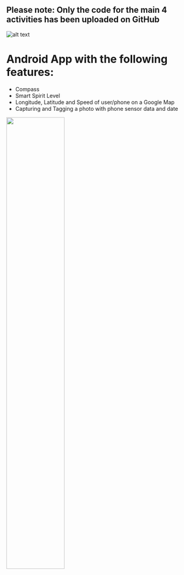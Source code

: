 ## Please note: Only the code for the main 4 activities has been uploaded on GitHub <br/>
![alt text](https://github.com/EvanPl/Compass_Android_App_with_Extra_Functionalities/blob/main/Images/Logo.PNG)
# Android App with the following features:
- Compass
- Smart Spirit Level
- Longitude, Latitude and Speed of user/phone on a Google Map
- Capturing and Tagging a photo with phone sensor data and date

<img src="https://github.com/EvanPl/Compass_Android_App_with_Extra_Functionalities/blob/main/Images/app.png" width=55% height=55%>
